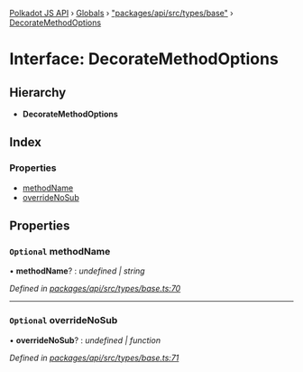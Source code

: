 [Polkadot JS API](../README.md) › [Globals](../globals.md) › ["packages/api/src/types/base"](../modules/_packages_api_src_types_base_.md) › [DecorateMethodOptions](_packages_api_src_types_base_.decoratemethodoptions.md)

# Interface: DecorateMethodOptions

## Hierarchy

* **DecorateMethodOptions**

## Index

### Properties

* [methodName](_packages_api_src_types_base_.decoratemethodoptions.md#optional-methodname)
* [overrideNoSub](_packages_api_src_types_base_.decoratemethodoptions.md#optional-overridenosub)

## Properties

### `Optional` methodName

• **methodName**? : *undefined | string*

*Defined in [packages/api/src/types/base.ts:70](https://github.com/polkadot-js/api/blob/28ef291c40/packages/api/src/types/base.ts#L70)*

___

### `Optional` overrideNoSub

• **overrideNoSub**? : *undefined | function*

*Defined in [packages/api/src/types/base.ts:71](https://github.com/polkadot-js/api/blob/28ef291c40/packages/api/src/types/base.ts#L71)*
